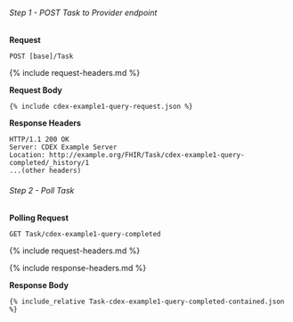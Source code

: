 
###### Step 1 - POST Task to Provider endpoint

**Request**
~~~
POST [base]/Task
~~~

{% include request-headers.md %}

**Request Body**

~~~
{% include cdex-example1-query-request.json %}
~~~

**Response Headers**

~~~
HTTP/1.1 200 OK
Server: CDEX Example Server
Location: http://example.org/FHIR/Task/cdex-example1-query-completed/_history/1
...(other headers)
~~~

###### Step 2 - Poll Task

**Polling Request**
~~~
GET Task/cdex-example1-query-completed
~~~

{% include request-headers.md %}

{% include response-headers.md %}

**Response Body**

~~~
{% include_relative Task-cdex-example1-query-completed-contained.json %}
~~~
